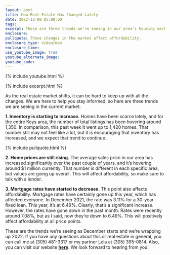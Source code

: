 ```yaml
---
layout: post
title: How Real Estate Has Changed Lately
date: 2022-12-08 05:00:00
tags:
excerpt: These are three trends we’re seeing in our area’s housing market.
enclosure:
pullquote: These changes in the market affect affordability.
enclosure_type: video/mp4
enclosure_time:
use_youtube_image: true
youtube_alternate_image:
youtube_code:
---
```

{% include youtube.html %}

{% include excerpt.html %}

As the real estate market shifts, it can be hard to keep up with all the changes. We are here to help you stay informed, so here are three trends we are seeing in the current market:&nbsp;

**1\. Inventory is starting to increase.** Homes have been scarce lately, and for the entire Keys area, the number of total listings has been hovering around 1,350. In comparison, this past week it went up to 1,420 homes. That number still may not feel like a lot, but it is encouraging that inventory has increased, and we expect that trend to continue.

{% include pullquote.html %}

**2\. Home prices are still rising.** The average sales price in our area has increased significantly over the past couple of years, and it’s hovering around $1 million currently. That number is different in each specific area, but values are going up overall. This will affect affordability, so make sure to talk with a lender.&nbsp;

**3\. Mortgage rates have started to decrease.** This point also affects affordability. Mortgage rates have certainly gone up this year, which has affected everyone. In December 2021, the rate was 3.11% for a 30-year fixed loan. This year, it’s at 6.49%. Clearly, that’s a significant increase. However, the rates have gone down in the past month. Rates were recently around 7.08%, but as I said, now they’re down to 6.49%. This will positively affect affordability at all price points.&nbsp;

These are the trends we’re seeing as December starts and we’re wrapping up 2022. If you have any questions about this or real estate in general, you can call me at (305) 481-3317 or my partner Lela at (305) 395-0814. Also, you can visit our website **[here](https://www.searchfloridakeyshomes.com/)**. We look forward to hearing from you\!